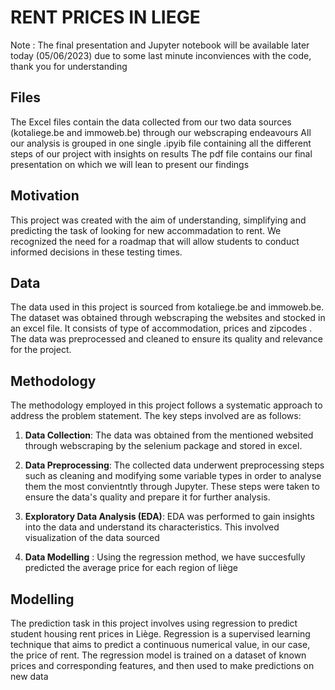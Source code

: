 # RENT PRICES IN LIEGE
Note : The final presentation and Jupyter notebook will be available later today (05/06/2023) due to some last minute inconviences with the code, thank you for understanding

## Files

The Excel files contain the data collected from our two data sources (kotaliege.be and immoweb.be) through our webscraping endeavours
All our analysis is grouped in one single .ipyib file containing all the different steps of our project with insights on results
The pdf file contains our final presentation on which we will lean to present our findings

## Motivation

This project was created with the aim of understanding, simplifying and predicting the task of looking for new accommadation to rent. We recognized the need for a roadmap that will allow students to conduct informed decisions in these testing times. 

## Data

The data used in this project is sourced from kotaliege.be and immoweb.be. The dataset was obtained through webscraping the websites and stocked in an excel file. It consists of type of accommodation, prices and zipcodes . The data was preprocessed and cleaned to ensure its quality and relevance for the project.

## Methodology

The methodology employed in this project follows a systematic approach to address the problem statement. The key steps involved are as follows:

1. **Data Collection**: The data was obtained from the mentioned websited through webscraping by the selenium package and stored in excel.

2. **Data Preprocessing**: The collected data underwent preprocessing steps such as cleaning and modifying some variable types in order to analyse them the most convientntly through Jupyter. These steps were taken to ensure the data's quality and prepare it for further analysis.

3. **Exploratory Data Analysis (EDA)**: EDA was performed to gain insights into the data and understand its characteristics. This involved visualization of the data sourced

4. **Data Modelling** : Using the regression method, we have succesfully predicted the average price for each region of liège

## Modelling

The prediction task in this project involves using regression to predict student housing rent prices in Liège. Regression is a supervised learning technique that aims to predict a continuous numerical value, in our case, the price of rent. The regression model is trained on a dataset of known prices and corresponding features, and then used to make predictions on new data


